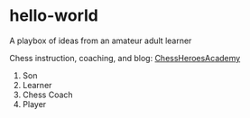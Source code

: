 # hello-world
A playbox of ideas from an amateur adult learner

Chess instruction, coaching, and blog: [ChessHeroesAcademy](bflores65.wixsite.com)
1. Son
2. Learner
3. Chess Coach
4. Player

